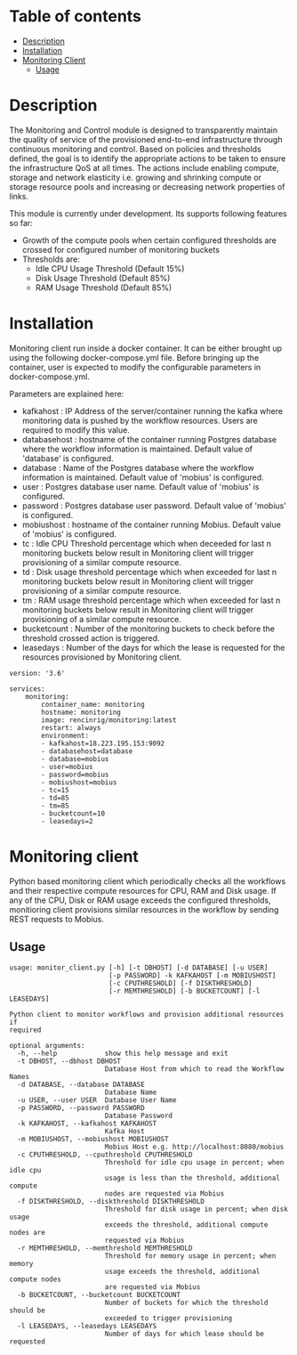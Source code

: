 # Table of contents

 - [Description](#descr)
 - [Installation](#install)
 - [Monitoring Client](#mclient)
   - [Usage](#usage)
# <a name="descr"></a>Description
The Monitoring and Control module is designed to transparently maintain the quality of service of the provisioned end-to-end infrastructure through continuous monitoring and control. Based on policies and thresholds defined, the goal is to identify the appropriate actions to be taken to ensure the infrastructure QoS at all times. The actions include enabling compute, storage and network elasticity i.e. growing and shrinking compute or storage resource pools and increasing or decreasing network properties of links. 

This module is currently under development. Its supports following features so far:
- Growth of the compute pools when certain configured thresholds are crossed for configured number of monitoring buckets
- Thresholds are:
  - Idle CPU Usage Threshold (Default 15%)
  - Disk Usage Threshold (Default 85%)
  - RAM Usage Threshold (Default 85%)  

# <a name="install"></a>Installation
Monitoring client run inside a docker container. It can be either brought up using the following docker-compose.yml file.
Before bringing up the container, user is expected to modify the configurable parameters in docker-compose.yml.

Parameters are explained here:
- kafkahost : IP Address of the server/container running the kafka where monitoring data is pushed by the workflow resources. Users are required to modify this value.
- databasehost : hostname of the container running Postgres database where the workflow information is maintained. Default value of 'database' is configured.
- database : Name of the Postgres database where the workflow information is maintained. Default value of 'mobius' is configured.
- user : Postgres database user name. Default value of 'mobius' is configured.
- password : Postgres database user password. Default value of 'mobius' is configured.
- mobiushost : hostname of the container running Mobius. Default value of 'mobius' is configured.
- tc : Idle CPU Threshold percentage which when deceeded for last n monitoring buckets below result in Monitoring client will trigger provisioning of a similar compute resource.
- td : Disk usage threshold percentage which when exceeded for last n monitoring buckets below result in Monitoring client will trigger provisioning of a similar compute resource.
- tm : RAM usage threshold percentage which when exceeded for last n monitoring buckets below result in Monitoring client will trigger provisioning of a similar compute resource.
- bucketcount : Number of the monitoring buckets to check before the threshold crossed action is triggered.
- leasedays : Number of the days for which the lease is requested for the resources provisioned by Monitoring client.
```
version: '3.6'

services:
    monitoring:
        container_name: monitoring
        hostname: monitoring
        image: rencinrig/monitoring:latest
        restart: always
        environment:
        - kafkahost=18.223.195.153:9092
        - databasehost=database
        - database=mobius
        - user=mobius
        - password=mobius
        - mobiushost=mobius
        - tc=15
        - td=85
        - tm=85
        - bucketcount=10
        - leasedays=2
```
# <a name="mclient"></a>Monitoring client
Python based monitoring client which periodically checks all the workflows and their respective compute resources for CPU, RAM and Disk usage. If any of the CPU, Disk or RAM usage exceeds the configured thresholds, monitioring client provisions similar resources in the workflow by sending REST requests to Mobius.

## <a name="usage"></a>Usage
```
usage: monitor_client.py [-h] [-t DBHOST] [-d DATABASE] [-u USER]
                         [-p PASSWORD] -k KAFKAHOST [-m MOBIUSHOST]
                         [-c CPUTHRESHOLD] [-f DISKTHRESHOLD]
                         [-r MEMTHRESHOLD] [-b BUCKETCOUNT] [-l LEASEDAYS]

Python client to monitor workflows and provision additional resources if
required

optional arguments:
  -h, --help            show this help message and exit
  -t DBHOST, --dbhost DBHOST
                        Database Host from which to read the Workflow Names
  -d DATABASE, --database DATABASE
                        Database Name
  -u USER, --user USER  Database User Name
  -p PASSWORD, --password PASSWORD
                        Database Password
  -k KAFKAHOST, --kafkahost KAFKAHOST
                        Kafka Host
  -m MOBIUSHOST, --mobiushost MOBIUSHOST
                        Mobius Host e.g. http://localhost:8080/mobius
  -c CPUTHRESHOLD, --cputhreshold CPUTHRESHOLD
                        Threshold for idle cpu usage in percent; when idle cpu
                        usage is less than the threshold, additional compute
                        nodes are requested via Mobius
  -f DISKTHRESHOLD, --diskthreshold DISKTHRESHOLD
                        Threshold for disk usage in percent; when disk usage
                        exceeds the threshold, additional compute nodes are
                        requested via Mobius
  -r MEMTHRESHOLD, --memthreshold MEMTHRESHOLD
                        Threshold for memory usage in percent; when memory
                        usage exceeds the threshold, additional compute nodes
                        are requested via Mobius
  -b BUCKETCOUNT, --bucketcount BUCKETCOUNT
                        Number of buckets for which the threshold should be
                        exceeded to trigger provisioning
  -l LEASEDAYS, --leasedays LEASEDAYS
                        Number of days for which lease should be requested
```
